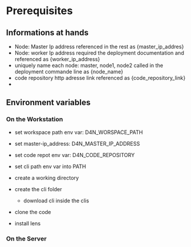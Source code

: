 # Prerequisites

## Informations at hands
 
 - Node: Master Ip  address referenced in the rest as  {master_ip_addres}
 - Node: worker Ip address  required the deployment documentation and referenced as {worker_ip_address}
 - uniquely name each node: master, node1, node2 called in the deployment commande line as {node_name}
 - code repository http adresse link referenced as {code_repository_link}
 - 
 
## Environment variables 
  
   

### On the Workstation
 - set workspace path env var: D4N_WORSPACE_PATH
 - set master-ip_address: D4N_MASTER_IP_ADDRESS
 - set code repot env var: D4N_CODE_REPOSITORY

 - set cli path env var into PATH
 - create a working directory 
 - create the cli folder
    - download cli inside the clis
 - clone the code
 - install lens


### On the Server



